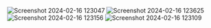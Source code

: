 ![Screenshot 2024-02-16 123047](https://github.com/dhruvkumar07/reach_hub/assets/83705135/1aab4916-94d6-493d-9081-15161494486c)
![Screenshot 2024-02-16 123625](https://github.com/dhruvkumar07/reach_hub/assets/83705135/a8bd01e9-07f2-4eef-b9c9-35da13c577a7)
![Screenshot 2024-02-16 123156](https://github.com/dhruvkumar07/reach_hub/assets/83705135/97fbdf59-7251-4dce-9e54-ef23256ed23b)
![Screenshot 2024-02-16 123109](https://github.com/dhruvkumar07/reach_hub/assets/83705135/9677859f-d528-4fd7-b108-ea8eba51d1f3)
